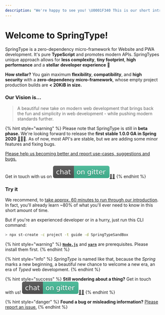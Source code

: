 ```yaml
---
description: "We're happy to see you! \U0001F340 This is our short introduction to SpringType. Have fun! \U0001F603"
---
```


# Welcome to SpringType!

SpringType is a zero-dependency micro-framework for Website and PWA development. It's pure **TypeScript** and promotes modern APIs. SpringTypes unique approach allows for **less complexity**, **tiny footprint**, **high performance** and a **stellar** **developer experience** 🚀

**How stellar?** You gain maximum **flexibility**, **compatibility**, and **high security** with a **zero-dependency** **micro-framework**, whose empty project production builds are **&lt; 20KiB in size.**

### Our Vision is...

> A beautiful new take on modern web development that brings back the fun and simplicity in web development - while pushing modern standards further.

{% hint style="warning" %}
Please note that SpringType is still in **beta phase.** We're looking forward to release the **first stable 1.0.0 GA in Spring 2020** [🌱](https://emojipedia.org/seedling/)🚀😎. As of now, most API's are stable, but we are adding some minor features and fixing bugs.

[Please help us becoming better and report use-cases, suggestions and bugs.](https://github.com/springtype-org/springtype/issues)

Get in touch with us on  [![](.gitbook/assets/gitter.svg)](https://gitter.im/springtype-official/springtype?utm_source=badge&utm_medium=badge&utm_campaign=pr-badge)[💬](https://emojipedia.org/speech-balloon/)[🤓](https://emojipedia.org/nerd-face/)
{% endhint %}

### Try it

We recommend, to [take approx. 60 minutes to run through our introduction](introduction/). In fact, you'll already learn ~80% of what you'll ever need to know in this short amount of time.

But if you're an experienced developer or in a hurry, just run this CLI command:

```bash
> npx st-create -c project -t guide -d SpringTypeSandBox
```

{% hint style="warning" %}
[**`Node.js`**](https://nodejs.org) and [**`yarn`**](https://classic.yarnpkg.com/en/docs/install) are prerequisites. Please install them first.
{% endhint %}

{% hint style="info" %}
_SpringType_ is named like that, because the _Spring_ marks a new beginning, a beautiful new chance to welcome a new era, an era of _Typed_ web development. 
{% endhint %}

{% hint style="success" %}
**Still wondering about a thing?** Get in touch with us! [![](.gitbook/assets/gitter.svg)](https://gitter.im/springtype-official/springtype?utm_source=badge&utm_medium=badge&utm_campaign=pr-badge)[💬](https://emojipedia.org/speech-balloon/)[🤓](https://emojipedia.org/nerd-face/)
{% endhint %}

{% hint style="danger" %}
**Found a bug or misleading information?** [Please report an issue.](https://github.com/springtype-org/springtype/issues)
{% endhint %}

